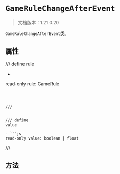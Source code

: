 # `GameRuleChangeAfterEvent`

> 文档版本：1.21.0.20

`GameRuleChangeAfterEvent`类。

## 属性

/// define
rule

- ```js
read-only rule: GameRule
```



///


/// define
value

- ```js
read-only value: boolean | float
```



///


## 方法
